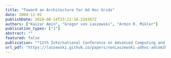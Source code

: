 ```yaml
---
title: "Toward an Architecture for Ad Hoc Grids"
date: 2004-12-01
publishDate: 2019-08-14T23:22:16.224367Z
authors: ["Kaizar Amin", "Gregor von Laszewski", "Armin R. Mikler"]
publication_types: ["1"]
abstract: ""
featured: false
publication: "*12th International Conference on Advanced Computing and Communications (ADCOM 2004)*"
url_pdf: "https://laszewski.github.io/papers/vonLaszewski-adhoc-adcom2004.pdf"
---
```



